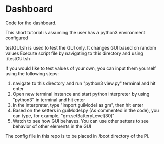 # Dashboard

Code for the dashboard.

This short tutorial is assuming the user has a python3 environment configured

testGUI.sh is used to test the GUI only. It changes GUI based on random values
Execute script file by navigating to this directory and using ./testGUI.sh

If you would like to test values of your own, you can input them yourself using the following steps:
1. navigate to this directory and run "python3 view.py" terminal and hit enter
2. Open new terminal instance and start python interpreter by using "python3" in terminal and hit enter
3. In the interpreter, type "import guiModel as gm", then hit enter
4. Based on the setters in guiModel.py (As commented in the code), you can type, for example, "gm.setBatteryLevel(30)"
5. Watch to see how GUI behaves. You can use other setters to see behavior of other elements in the GUI

The config file in this repo is to be placed in /boot directory of the Pi. 